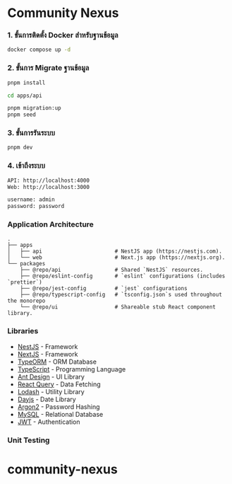 # Community Nexus

### 1. ขั้นการติดตั้ง Docker สำหรับฐานข้อมูล

```bash
docker compose up -d
```

### 2. ขั้นการ Migrate ฐานข้อมูล

```bash
pnpm install

cd apps/api

pnpm migration:up
pnpm seed
```

### 3. ขั้นการรันระบบ

```bash
pnpm dev
```

### 4. เข้าถึงระบบ

```bash
API: http://localhost:4000
Web: http://localhost:3000

username: admin
password: password
```

### Application Architecture

    .
    ├── apps
    │   ├── api                       # NestJS app (https://nestjs.com).
    │   └── web                       # Next.js app (https://nextjs.org).
    └── packages
        ├── @repo/api                 # Shared `NestJS` resources.
        ├── @repo/eslint-config       # `eslint` configurations (includes `prettier`)
        ├── @repo/jest-config         # `jest` configurations
        ├── @repo/typescript-config   # `tsconfig.json`s used throughout the monorepo
        └── @repo/ui                  # Shareable stub React component library.

### Libraries

- [NestJS](https://nestjs.com) - Framework
- [NextJS](https://nextjs.org) - Framework
- [TypeORM](https://typeorm.io) - ORM Database
- [TypeScript](https://www.typescriptlang.org) - Programming Language
- [Ant Design](https://ant.design) - UI Library
- [React Query](https://tanstack.com/query/latest/docs/framework/react/react-native) - Data Fetching
- [Lodash](https://lodash.com) - Utility Library
- [Dayjs](https://dayjs.io) - Date Library
- [Argon2](https://argon2.net) - Password Hashing
- [MySQL](https://www.mysql.com) - Relational Database
- [JWT](https://jwt.io) - Authentication

### Unit Testing
# community-nexus
